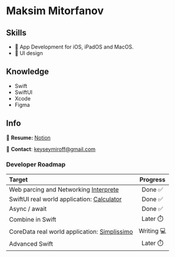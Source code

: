 # Maksim Mitorfanov

## Skills
- 🍏 App Development for iOS, iPadOS and MacOS.
- 🌷 UI design

## Knowledge
- Swift
- SwiftUI
- Xcode
- Figma

## Info
📝 **Resume:** [Notion](https://www.notion.so/maksimmitrofanov/Maksim-Mitrofanov-Resume-98e66952508c420da917a3f2d547751a)

📨 **Contact**: keyseymiroff@gmail.com


### Developer Roadmap
| Target |  Progress |
| :---   |  :---:    |
| Web parcing and Networking [Interprete](https://github.com/maksim-mitrofanov/Interprete)  |   Done ✅  |
| SwiftUI real world application: [Calculator](https://github.com/maksim-mitrofanov/Calculator) | Done ✅ |
| Async / await | Done ✅ |
| Combine in Swift | Later ⏱️ |
| CoreData real world application: [Simplissimo](https://github.com/maksim-mitrofanov/Simplissimo) | Writing 💻 |
| Advanced Swift | Later ⏱️ |
